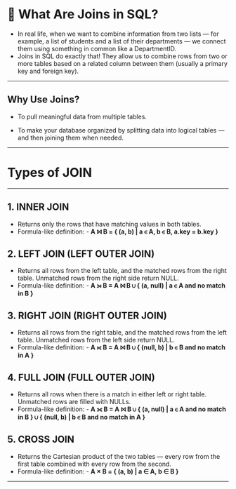 # 🤝 **What Are Joins in SQL?**
- In real life, when we want to combine information from two lists — for example, a list of students and a list of their departments — we connect them using something in common like a DepartmentID.
- Joins in SQL do exactly that! They allow us to combine rows from two or more tables based on a related column between them (usually a primary key and foreign key).
---
## **Why Use Joins?**
- To pull meaningful data from multiple tables.

- To make your database organized by splitting data into logical tables — and then joining them when needed.
---
# **Types of JOIN**
---
## **1. INNER JOIN**
- Returns only the rows that have matching values in both tables.
- Formula-like definition:
        - **A ⨝ B = { (a, b) | a ∈ A, b ∈ B, a.key = b.key }**
## **2. LEFT JOIN (LEFT OUTER JOIN)**
- Returns all rows from the left table, and the matched rows from the right table. Unmatched rows from the right side return NULL.
- Formula-like definition:
        - **A ⟕ B = A ⨝ B ∪ { (a, null) | a ∈ A and no match in B }** 
## **3. RIGHT JOIN (RIGHT OUTER JOIN)**
- Returns all rows from the right table, and the matched rows from the left table. Unmatched rows from the left side return NULL.
- Formula-like definition:
        - **A ⟖ B = A ⨝ B ∪ { (null, b) | b ∈ B and no match in A }**
## **4. FULL JOIN (FULL OUTER JOIN)**
- Returns all rows when there is a match in either left or right table. Unmatched rows are filled with NULLs.
- Formula-like definition:
       - **A ⟗ B = A ⨝ B ∪ { (a, null) | a ∈ A and no match in B } ∪ { (null, b) | b ∈ B and no match in A }**
## **5. CROSS JOIN**
- Returns the Cartesian product of the two tables — every row from the first table combined with every row from the second.
- Formula-like definition:
      - **A × B = { (a, b) | a ∈ A, b ∈ B }**
---
